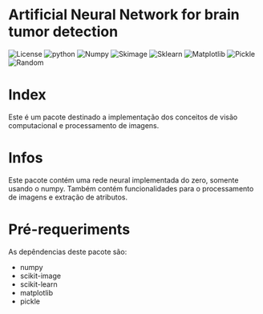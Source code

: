# Artificial Neural Network for brain tumor detection
![License](https://img.shields.io/badge/License-GPL_2.0-green)
![python](https://img.shields.io/badge/Python-3.9.12-blue)
![Numpy](https://img.shields.io/badge/Numpy-1.21.5-blue)
![Skimage](https://img.shields.io/badge/Scikit_Image-0.19.2-blue)
![Sklearn](https://img.shields.io/badge/Scikit_Learn-1.0.2-blue)
![Matplotlib](https://img.shields.io/badge/Matplotlib-3.5.1-blue)
![Pickle](https://img.shields.io/badge/-Pickle-blue)
![Random](https://img.shields.io/badge/-Random-blue)

# Index
Este é um pacote destinado a implementação dos conceitos de visão computacional e processamento de imagens.

# Infos
Este pacote contém uma rede neural implementada do zero, somente usando o numpy. Também contém funcionalidades para o processamento de imagens e extração de atributos.

# Pré-requeriments
As depêndencias deste pacote são:

- numpy
- scikit-image
- scikit-learn
- matplotlib
- pickle

